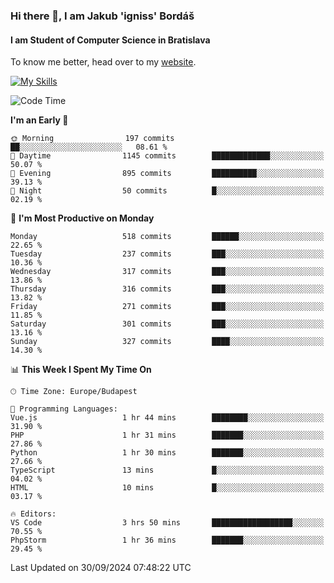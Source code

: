 ### Hi there 👋, I am Jakub 'igniss' Bordáš

#### I am Student of Computer Science in Bratislava
To know me better, head over to my [website](https://bordas.sk).

[![My Skills](https://skillicons.dev/icons?i=js,html,css,figma,svelte,java,kotlin,python,postgresql,typescript,nest,nodejs)](https://bordas.sk)


<!--START_SECTION:waka-->
![Code Time](http://img.shields.io/badge/Code%20Time-1%2C531%20hrs%2059%20mins-blue)

**I'm an Early 🐤** 

```text
🌞 Morning                197 commits         ██░░░░░░░░░░░░░░░░░░░░░░░   08.61 % 
🌆 Daytime                1145 commits        █████████████░░░░░░░░░░░░   50.07 % 
🌃 Evening                895 commits         ██████████░░░░░░░░░░░░░░░   39.13 % 
🌙 Night                  50 commits          █░░░░░░░░░░░░░░░░░░░░░░░░   02.19 % 
```
📅 **I'm Most Productive on Monday** 

```text
Monday                   518 commits         ██████░░░░░░░░░░░░░░░░░░░   22.65 % 
Tuesday                  237 commits         ███░░░░░░░░░░░░░░░░░░░░░░   10.36 % 
Wednesday                317 commits         ███░░░░░░░░░░░░░░░░░░░░░░   13.86 % 
Thursday                 316 commits         ███░░░░░░░░░░░░░░░░░░░░░░   13.82 % 
Friday                   271 commits         ███░░░░░░░░░░░░░░░░░░░░░░   11.85 % 
Saturday                 301 commits         ███░░░░░░░░░░░░░░░░░░░░░░   13.16 % 
Sunday                   327 commits         ████░░░░░░░░░░░░░░░░░░░░░   14.30 % 
```


📊 **This Week I Spent My Time On** 

```text
🕑︎ Time Zone: Europe/Budapest

💬 Programming Languages: 
Vue.js                   1 hr 44 mins        ████████░░░░░░░░░░░░░░░░░   31.90 % 
PHP                      1 hr 31 mins        ███████░░░░░░░░░░░░░░░░░░   27.86 % 
Python                   1 hr 30 mins        ███████░░░░░░░░░░░░░░░░░░   27.66 % 
TypeScript               13 mins             █░░░░░░░░░░░░░░░░░░░░░░░░   04.02 % 
HTML                     10 mins             █░░░░░░░░░░░░░░░░░░░░░░░░   03.17 % 

🔥 Editors: 
VS Code                  3 hrs 50 mins       ██████████████████░░░░░░░   70.55 % 
PhpStorm                 1 hr 36 mins        ███████░░░░░░░░░░░░░░░░░░   29.45 % 
```


 Last Updated on 30/09/2024 07:48:22 UTC
<!--END_SECTION:waka-->
